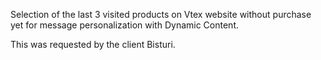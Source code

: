  Selection of the last 3 visited products on Vtex website without purchase yet for message personalization with Dynamic Content.

 This was requested by the client Bisturi.
